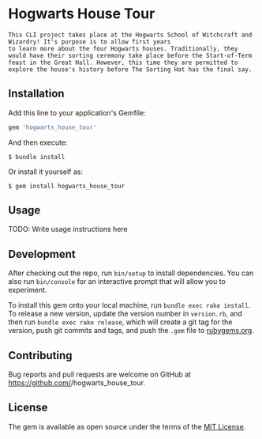 # Hogwarts House Tour

    This CLI project takes place at the Hogwarts School of Witchcraft and Wizardry! It's purpose is to allow first years 
    to learn more about the four Hogwarts houses. Traditionally, they would have their sorting ceremony take place before the Start-of-Term feast in the Great Hall. However, this time they are permitted to explore the house's history before The Sorting Hat has the final say. 


## Installation

Add this line to your application's Gemfile:

```ruby
gem 'hogwarts_house_tour'
```

And then execute:

    $ bundle install

Or install it yourself as:

    $ gem install hogwarts_house_tour

## Usage

TODO: Write usage instructions here

## Development

After checking out the repo, run `bin/setup` to install dependencies. You can also run `bin/console` for an interactive prompt that will allow you to experiment.

To install this gem onto your local machine, run `bundle exec rake install`. To release a new version, update the version number in `version.rb`, and then run `bundle exec rake release`, which will create a git tag for the version, push git commits and tags, and push the `.gem` file to [rubygems.org](https://rubygems.org).

## Contributing

Bug reports and pull requests are welcome on GitHub at https://github.com/<github username>/hogwarts_house_tour.


## License

The gem is available as open source under the terms of the [MIT License](https://opensource.org/licenses/MIT).
